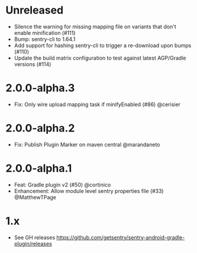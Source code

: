 # Unreleased

* Silence the warning for missing mapping file on variants that don't enable minification (#111)
* Bump: sentry-cli to 1.64.1
* Add support for hashing sentry-cli to trigger a re-download upon bumps (#110)
* Update the build matrix configuration to test against latest AGP/Gradle versions (#114)

# 2.0.0-alpha.3

* Fix: Only wire upload mapping task if minifyEnabled (#86) @cerisier

# 2.0.0-alpha.2

* Fix: Publish Plugin Marker on maven central @marandaneto

# 2.0.0-alpha.1

* Feat: Gradle plugin v2 (#50) @cortinico
* Enhancement: Allow module level sentry properties file (#33) @MatthewTPage

# 1.x

* See GH releases https://github.com/getsentry/sentry-android-gradle-plugin/releases
